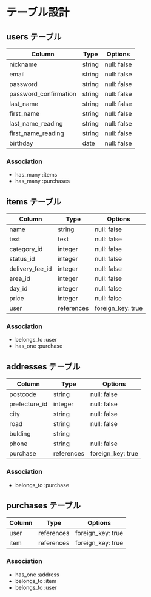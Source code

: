 # テーブル設計

## users テーブル

| Column                | Type    | Options     |
| --------------------- | ------  | ----------- |
| nickname              | string  | null: false |
| email                 | string  | null: false |
| password              | string  | null: false |
| password_confirmation | string  | null: false |
| last_name             | string  | null: false |
| first_name            | string  | null: false |
| last_name_reading     | string  | null: false |
| first_name_reading    | string  | null: false |
| birthday              | date    | null: false |

### Association

- has_many :items
- has_many :purchases

## items テーブル

| Column          | Type       | Options           |
| --------------- | -------    | ----------------- |
| name            | string     | null: false       |
| text            | text       | null: false       |
| category_id     | integer    | null: false       |
| status_id       | integer    | null: false       |
| delivery_fee_id | integer    | null: false       |
| area_id         | integer    | null: false       |
| day_id          | integer    | null: false       |
| price           | integer    | null: false       |
| user            | references | foreign_key: true |

### Association

- belongs_to :user
- has_one    :purchase

## addresses テーブル

| Column        | Type       | Options           |
| ----------    | ---------- | ----------------- |
| postcode      | string     | null: false       |
| prefecture_id | integer    | null: false       |
| city          | string     | null: false       |
| road          | string     | null: false       |
| bulding       | string     |                   |
| phone         | string     | null: false       |
| purchase      | references | foreign_key: true |
### Association

- belongs_to :purchase

## purchases テーブル

| Column     | Type          | Options           |
| ---------- | ------------- | ----------------- |
| user       | references    | foreign_key: true |
| item       | references    | foreign_key: true |

### Association

- has_one    :address
- belongs_to :item
- belongs_to :user

